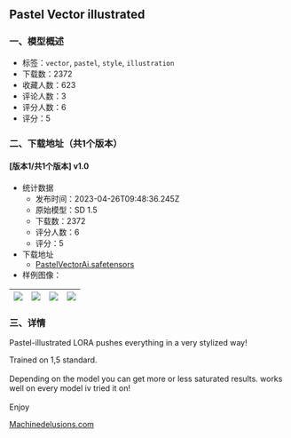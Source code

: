 ## Pastel Vector illustrated
### 一、模型概述

- 标签：`vector`, `pastel`, `style`, `illustration`
- 下载数：2372
- 收藏人数：623
- 评论人数：3
- 评分人数：6
- 评分：5

### 二、下载地址（共1个版本）

#### [版本1/共1个版本] v1.0

- 统计数据
  - 发布时间：2023-04-26T09:48:36.245Z
  - 原始模型：SD 1.5
  - 下载数：2372
  - 评分人数：6
  - 评分：5
- 下载地址
  - [PastelVectorAi.safetensors](https://civitai.com/api/download/models/55782)
- 样例图像：

| <img src="https://image.civitai.com/xG1nkqKTMzGDvpLrqFT7WA/cb3f1286-410e-4366-523e-49bd3e5e1100/width=450/604289.jpeg" /> | <img src="https://image.civitai.com/xG1nkqKTMzGDvpLrqFT7WA/1817fc6a-e162-476a-c2a7-c69a359dc700/width=450/604290.jpeg" /> | <img src="https://image.civitai.com/xG1nkqKTMzGDvpLrqFT7WA/ba7cf64e-624a-4b37-c3cd-fc1fb8b4a000/width=450/604292.jpeg" /> | <img src="https://image.civitai.com/xG1nkqKTMzGDvpLrqFT7WA/9e790b44-09ff-4b66-db71-cb1459d22900/width=450/604291.jpeg" /> |
| ---- | ---- | ---- | ---- |


### 三、详情
<p>Pastel-illustrated LORA pushes everything in a very stylized way!</p><p></p><p>Trained on 1,5 standard. <br /><br />Depending on the model you can get more or less saturated results. works well on every model iv tried it on!<br /><br />Enjoy</p><p></p><p><a target="_blank" rel="ugc" href="http://Machinedelusions.com">Machinedelusions.com</a></p><p></p>